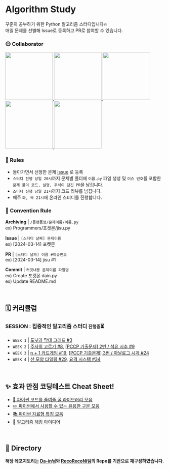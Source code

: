 # Algorithm Study

꾸준히 공부하기 위한 Python 알고리즘 스터디입니다🔥  
매일 문제를 선별해 Issue로 등록하고 PR로 참여할 수 있습니다.

### 😊 Collaborator
<div>
  <a href="https://github.com/ksumini">
    <img src="https://avatars.githubusercontent.com/u/70088803?v=4" width="150" style="max-width: 100%;">
  </a>
  <a href="https://github.com/limstonestone">
    <img src="https://avatars.githubusercontent.com/u/86715604?v=4" width="150" style="max-width: 100%;">
  </a>
  <a href="https://github.com/zsmalla">
    <img src="https://avatars.githubusercontent.com/u/72483874?v=4" width="150" style="max-width: 100%;">
  </a>
  <a href="https://github.com/HeewonKwak">
    <img src="https://github.com/ksumini/Alogrithm-Study/assets/70088803/470f87a0-9740-40d2-add0-c7648964785d" width="150" style="max-width: 100%;">
  </a>
  <a href="https://github.com/osmin625">
    <img src="https://github.com/ksumini/Alogrithm-Study/assets/70088803/12826964-66f2-49a2-a2e0-f48d41cd603e" width="150" style="max-width: 100%;">
  </a>
</div>

### 📢 Rules

- 돌아가면서 선정한 문제 [Issue](https://github.com/ksumini/Algorithm-Study/issues) 로 등록
- `스터디 진행 당일 20시`까지 문제별 폴더에 `이름.py` 파일 생성 및 `이슈 번호`를 포함한 `문제 풀이 코드, 설명, 주석이 담긴 PR`을 남깁니다.
- `스터디 진행 당일 21시`까지 코드 리뷰를 남깁니다.
- 매주 `화, 목 21시`에 온라인 스터디를 진행합니다.
<!-- `오전 10시` 온라인 스터디에서 `코드 리뷰` 및 `문제 선정` _주말, 공휴일 제외 -->


<!-- > 🚨 실패시 벌금 2배씩 증가 `1000*(2^n)` 취업 후 일괄 납부😊 중도 포기시 누적 벌금 \* 10배   -->
<!-- > 유고 사유 | 익일 코딩테스트 및 면접, 질병(인증 필요) -->

### 🌈 Convention Rule

**Archiving** | `/플랫폼명/문제이름/이름.py` <br>
ex) Programmers/포켓몬/jisu.py

**Issue** | `[스터디 날짜] 문제이름`  
ex) [2024-03-14] 포켓몬

**PR** | `[스터디 날짜] 이름 #이슈번호`  
ex) [2024-03-14] jisu #1

**Commit** | `커밋내용 문제이름 파일명`  
ex) Create 포켓몬 dain.py  
ex) Update README.md

<br/>

## 🗓️ 커리큘럼

### SESSION : 집중적인 알고리즘 스터디 `진행중`⏳
- `WEEK 1` | [도넛과 막대 그래프 #3](https://github.com/ksumini/PS-Study/issues/3)
- `WEEK 2` | [주사위 고르기 #8](https://github.com/ksumini/PS-Study/issues/8), [[PCCP 기출문제] 2번 / 석유 시추 #9](https://github.com/ksumini/PS-Study/issues/9)
- `WEEK 3` | [n + 1 카드게임 #19](https://github.com/ksumini/PS-Study/issues/19), [[PCCP 기출문제] 3번 / 아날로그 시계 #24](https://github.com/ksumini/PS-Study/issues/24)
- `WEEK 4` | [산 모양 타일링 #29](https://github.com/ksumini/PS-Study/issues/29), [요격 시스템 #34](https://github.com/ksumini/PS-Study/issues/34)

<br/>

## ✨ 효과 만점 코딩테스트 Cheat Sheet!

- [🍯 파이썬 코드를 줄여줄 꿀 라이브러리 모음](./%E2%9C%A8%20%ED%9A%A8%EA%B3%BC%20%EB%A7%8C%EC%A0%90%20%EC%BD%94%EB%94%A9%ED%85%8C%EC%8A%A4%ED%8A%B8%20Cheat%20Sheet!/%F0%9F%8D%AF%20%EC%BD%94%EB%93%9C%EB%A5%BC%20%EC%A4%84%EC%97%AC%EC%A4%84%20%EA%BF%80%20%EB%9D%BC%EC%9D%B4%EB%B8%8C%EB%9F%AC%EB%A6%AC%20%EB%AA%A8%EC%9D%8C.md)
- [✏️ 파이썬에서 사용할 수 있는 유용한 구문 모음](./%E2%9C%A8%20%ED%9A%A8%EA%B3%BC%20%EB%A7%8C%EC%A0%90%20%EC%BD%94%EB%94%A9%ED%85%8C%EC%8A%A4%ED%8A%B8%20Cheat%20Sheet!/%E2%9C%8F%EF%B8%8F%20%ED%8C%8C%EC%9D%B4%EC%8D%AC%EC%97%90%EC%84%9C%20%EC%82%AC%EC%9A%A9%ED%95%A0%20%EC%88%98%20%EC%9E%88%EB%8A%94%20%EC%9C%A0%EC%9A%A9%ED%95%9C%20%EA%B5%AC%EB%AC%B8%20%EB%AA%A8%EC%9D%8C.md)
- [📚 파이썬 자료형 특징 모음](./%E2%9C%A8%20%ED%9A%A8%EA%B3%BC%20%EB%A7%8C%EC%A0%90%20%EC%BD%94%EB%94%A9%ED%85%8C%EC%8A%A4%ED%8A%B8%20Cheat%20Sheet!/%F0%9F%93%9A%20%ED%8C%8C%EC%9D%B4%EC%8D%AC%20%EC%9E%90%EB%A3%8C%ED%98%95%20%ED%8A%B9%EC%A7%95%20%EB%AA%A8%EC%9D%8C.md)
- [🚀 알고리즘 해킹 아이디어](./%E2%9C%A8%20%ED%9A%A8%EA%B3%BC%20%EB%A7%8C%EC%A0%90%20%EC%BD%94%EB%94%A9%ED%85%8C%EC%8A%A4%ED%8A%B8%20Cheat%20Sheet!/%F0%9F%9A%80%20%EC%95%8C%EA%B3%A0%EB%A6%AC%EC%A6%98%20%ED%95%B4%ED%82%B9%20%EC%95%84%EC%9D%B4%EB%94%94%EC%96%B4.md)

<br/>



## 📂 Directory 



**해당 레포지토리는 [Da-in](https://github.com/da-in/algorithm-study)님와 [RecoRecoNi팀](https://github.com/RecoRecoNi/Algorithm-Study)의 Repo를 기반으로 재구성하였습니다.**
